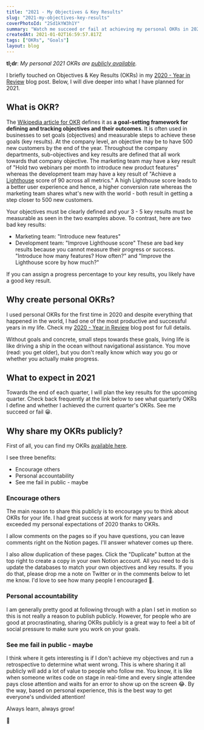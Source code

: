 ```yaml
---
title: "2021 - My Objectives & Key Results"
slug: "2021-my-objectives-key-results"
coverPhotoId: "2Sd1kYW3h1Y"
summary: "Watch me succeed or fail at achieving my personal OKRs in 2021."
createdAt: 2021-01-02T16:59:57.817Z
tags: ["OKRs", "Goals"]
layout: blog
---
```


<script>
  const assetsBasePath = `/blog/${slug}`;
</script>

<!-- Photo by [🇻🇪 Jose G. Ortega Castro 🇲🇽](https://unsplash.com/@j0rt?utm_source=unsplash&amp;utm_medium=referral&amp;utm_content=creditCopyText) on [Unsplash](https://unsplash.com/s/photos/notebook?utm_source=unsplash&amp;utm_medium=referral&amp;utm_content=creditCopyText) -->

**tl;dr**: *My personal 2021 OKRs are [publicly available](https://www.notion.so/mikenikles/OKRs-73a4619b8b8f487ca18c6c3d5ee7570f).*

I briefly touched on Objectives & Key Results (OKRs) in my [2020 - Year in Review](https://www.mikenikles.com/blog/2020-year-in-review) blog post. Below, I will dive deeper into what I have planned for 2021.

## What is OKR?

The [Wikipedia article for OKR](https://en.wikipedia.org/wiki/OKR) defines it as **a goal-setting framework for defining and tracking objectives and their outcomes**. It is often used in businesses to set goals (objectives) and measurable steps to achieve these goals (key results).
At the company level, an objective may be to have 500 new customers by the end of the year. Throughout the company departments, sub-objectives and key results are defined that all work towards that company objective. The marketing team may have a key result of "Hold two webinars per month to introduce new product features" whereas the development team may have a key result of "Achieve a [Lighthouse](https://developers.google.com/web/tools/lighthouse) score of 90 across all metrics."
A high Lighthouse score leads to a better user experience and hence, a higher conversion rate whereas the marketing team shares what's new with the world - both result in getting a step closer to 500 new customers.

Your objectives must be clearly defined and your 3 - 5 key results must be measurable as seen in the two examples above. To contrast, here are two bad key results:
* Marketing team: "Introduce new features"
* Development team: "Improve Lighthouse score"
These are bad key results because you cannot measure their progress or success. "Introduce how many features? How often?" and "Improve the Lighthouse score by how much?"

If you can assign a progress percentage to your key results, you likely have a good key result.

## Why create personal OKRs?

I used personal OKRs for the first time in 2020 and despite everything that happened in the world, I had one of the most productive and successful years in my life. Check my [2020 - Year in Review](https://www.mikenikles.com/blog/2020-year-in-review) blog post for full details.

Without goals and concrete, small steps towards these goals, living life is like driving a ship in the ocean without navigational assistance. You move (read: you get older), but you don't really know which way you go or whether you actually make progress.

## What to expect in 2021

Towards the end of each quarter, I will plan the key results for the upcoming quarter. Check back frequently at the link below to see what quarterly OKRs I define and whether I achieved the current quarter's OKRs. See me succeed or fail 😀.

## Why share my OKRs publicly?

First of all, you can find my OKRs [available here](https://www.notion.so/mikenikles/OKRs-73a4619b8b8f487ca18c6c3d5ee7570f).

I see three benefits:
* Encourage others
* Personal accountability
* See me fail in public - maybe

### Encourage others

The main reason to share this publicly is to encourage you to think about OKRs for your life. I had great success at work for many years and exceeded my personal expectations of 2020 thanks to OKRs.

I allow comments on the pages so if you have questions, you can leave comments right on the Notion pages. I'll answer whatever comes up there.

I also allow duplication of these pages. Click the "Duplicate" button at the top right to create a copy in your own Notion account. All you need to do is update the databases to match your own objectives and key results. If you do that, please drop me a note on Twitter or in the comments below to let me know. I'd love to see how many people I encouraged 🙏.

### Personal accountability

I am generally pretty good at following through with a plan I set in motion so this is not really a reason to publish publicly. However, for people who are good at procrastinating, sharing OKRs publicly is a great way to feel a bit of social pressure to make sure you work on your goals.

### See me fail in public - maybe

I think where it gets interesting is if I don't achieve my objectives and run a retrospective to determine what went wrong. This is where sharing it all publicly will add a lot of value to people who follow me.
You know, it is like when someone writes code on stage in real-time and every single attendee pays close attention and waits for an error to show up on the screen 😂. By the way, based on personal experience, this is the best way to get everyone's undivided attention!

Always learn, always grow!

👋
